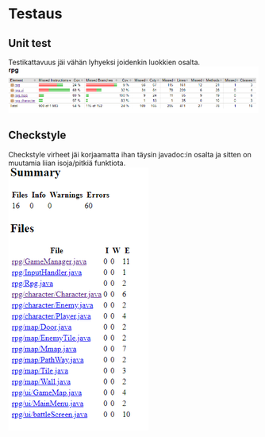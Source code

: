# Testaus

## Unit test
Testikattavuus jäi vähän lyhyeksi joidenkin luokkien osalta.
![UnitTest](./Kuvat/Junit.png)
## Checkstyle
Checkstyle virheet jäi korjaamatta ihan täysin javadoc:in osalta ja sitten on muutamia liian isoja/pitkiä funktiota.
![CheckStyle](./Kuvat/CheckStyle.png)